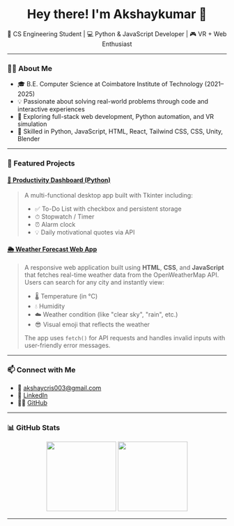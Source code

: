 <h1 align="center">Hey there! I'm Akshaykumar 👋</h1>

<p align="center">
  🧠 CS Engineering Student | 💻 Python & JavaScript Developer | 🎮 VR + Web Enthusiast
</p>

---

### 👨‍🎓 About Me

- 🎓 B.E. Computer Science at Coimbatore Institute of Technology (2021–2025)
- 💡 Passionate about solving real-world problems through code and interactive experiences
- 🔧 Exploring full-stack web development, Python automation, and VR simulation
- 🧰 Skilled in Python, JavaScript, HTML, React, Tailwind CSS, CSS, Unity, Blender

---

### 🔨 Featured Projects

#### [🧠 Productivity Dashboard (Python)](https://github.com/Akshay-2244/Productivity-Dashboard-Python)
> A multi-functional desktop app built with Tkinter including:
> - ✅ To-Do List with checkbox and persistent storage
> - ⏱ Stopwatch / Timer
> - ⏰ Alarm clock
> - 💡 Daily motivational quotes via API

#### [🌦️ Weather Forecast Web App](https://github.com/Akshay-2244/Weather-API)
> A responsive web application built using **HTML**, **CSS**, and **JavaScript** that fetches real-time weather data from the OpenWeatherMap API.  
> Users can search for any city and instantly view:
> - 🌡️ Temperature (in °C)
> - 💧 Humidity
> - ☁️ Weather condition (like "clear sky", "rain", etc.)
> - 😎 Visual emoji that reflects the weather
>
> The app uses `fetch()` for API requests and handles invalid inputs with user-friendly error messages.

---

### 📫 Connect with Me

- 📧 [akshaycris003@gmail.com](mailto:akshaycris003@gmail.com)
- 💼 [LinkedIn](https://www.linkedin.com/in/akshaykumar-s-96085b289)
- 🧑‍💻 [GitHub](https://github.com/Akshay-2244)

---

### 📊 GitHub Stats

<p align="center">
  <img src="https://github-readme-stats.vercel.app/api?username=Akshay-2244&show_icons=true&theme=tokyonight" height="160"/>
  <img src="https://github-readme-stats.vercel.app/api/top-langs/?username=Akshay-2244&layout=compact&theme=tokyonight" height="160"/>
</p>

---

